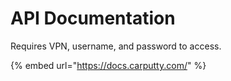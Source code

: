 # API Documentation

Requires VPN, username, and password to access.

{% embed url="https://docs.carputty.com/" %}

